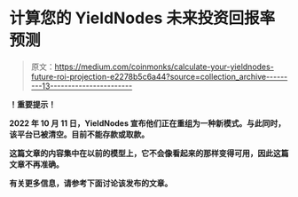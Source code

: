 # 计算您的 YieldNodes 未来投资回报率预测

> 原文：<https://medium.com/coinmonks/calculate-your-yieldnodes-future-roi-projection-e2278b5c6a44?source=collection_archive---------13----------------------->

**！重要提示！**

**2022 年 10 月 11 日，YieldNodes 宣布他们正在重组为一种新模式。与此同时，该平台已被清空。目前不能存款或取款。**

**这篇文章的内容集中在以前的模型上，它不会像看起来的那样变得可用，因此这篇文章不再准确。**

**有关更多信息，请参考下面讨论该发布的文章。**